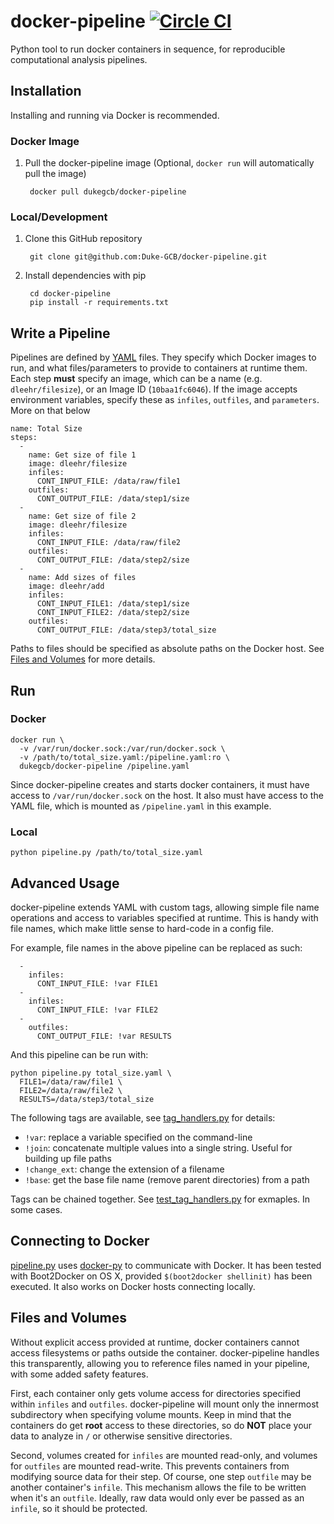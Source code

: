 # docker-pipeline [![Circle CI](https://circleci.com/gh/Duke-GCB/docker-pipeline/tree/master.svg?style=svg)](https://circleci.com/gh/Duke-GCB/docker-pipeline/tree/master)
Python tool to run docker containers in sequence, for reproducible computational analysis pipelines.

## Installation

Installing and running via Docker is recommended.

### Docker Image

1. Pull the docker-pipeline image (Optional, `docker run` will automatically pull the image)

        docker pull dukegcb/docker-pipeline

### Local/Development

1. Clone this GitHub repository

        git clone git@github.com:Duke-GCB/docker-pipeline.git

2. Install dependencies with pip

        cd docker-pipeline
        pip install -r requirements.txt

## Write a Pipeline

Pipelines are defined by [YAML](http://yaml.org) files. They specify which Docker images to run, and what files/parameters to provide to containers at runtime them. Each step __must__ specify an image, which can be a name (e.g. `dleehr/filesize`), or an Image ID (`10baa1fc6046`).
If the image accepts environment variables, specify these as `infiles`, `outfiles`, and `parameters`. More on that below

    name: Total Size
    steps:
      -
        name: Get size of file 1
        image: dleehr/filesize
        infiles:
          CONT_INPUT_FILE: /data/raw/file1
        outfiles:
          CONT_OUTPUT_FILE: /data/step1/size
      -
        name: Get size of file 2
        image: dleehr/filesize
        infiles:
          CONT_INPUT_FILE: /data/raw/file2
        outfiles:
          CONT_OUTPUT_FILE: /data/step2/size
      -
        name: Add sizes of files
        image: dleehr/add
        infiles:
          CONT_INPUT_FILE1: /data/step1/size
          CONT_INPUT_FILE2: /data/step2/size
        outfiles:
          CONT_OUTPUT_FILE: /data/step3/total_size

Paths to files should be specified as absolute paths on the Docker host. See [Files and Volumes](#files-and-volumes) for more details.

## Run

### Docker

    docker run \
      -v /var/run/docker.sock:/var/run/docker.sock \
      -v /path/to/total_size.yaml:/pipeline.yaml:ro \
      dukegcb/docker-pipeline /pipeline.yaml

Since docker-pipeline creates and starts docker containers, it must have access to `/var/run/docker.sock` on the host. It also must have access to the YAML file, which is mounted as `/pipeline.yaml` in this example.

### Local

    python pipeline.py /path/to/total_size.yaml

## Advanced Usage

docker-pipeline extends YAML with custom tags, allowing simple file name operations and access to variables specified at runtime. This is handy with file names, which make little sense to hard-code in a config file.

For example, file names in the above pipeline can be replaced as such:

      -
        infiles:
          CONT_INPUT_FILE: !var FILE1
      -
        infiles:
          CONT_INPUT_FILE: !var FILE2
      -
        outfiles:
          CONT_OUTPUT_FILE: !var RESULTS

And this pipeline can be run with:

    python pipeline.py total_size.yaml \
      FILE1=/data/raw/file1 \
      FILE2=/data/raw/file2 \
      RESULTS=/data/step3/total_size

The following tags are available, see [tag_handlers.py](tag_handlers.py) for details:

- `!var`: replace a variable specified on the command-line
- `!join`: concatenate multiple values into a single string. Useful for building up file paths
- `!change_ext`: change the extension of a filename
- `!base`: get the base file name (remove parent directories) from a path

Tags can be chained together. See [test_tag_handlers.py](test_tag_handlers.py) for exmaples. In some cases.

Connecting to Docker
--------------------

[pipeline.py](pipeline.py) uses [docker-py](https://github.com/docker/docker-py/) to communicate with Docker. It has been tested with Boot2Docker on OS X, provided `$(boot2docker shellinit)` has been executed. It also works on Docker hosts connecting locally.

Files and Volumes
-----------------

Without explicit access provided at runtime, docker containers cannot access filesystems or paths outside the container. docker-pipeline handles this transparently, allowing you to reference files named in your pipeline, with some added safety features.

First, each container only gets volume access for directories specified within `infiles` and `outfiles`. docker-pipeline will mount only the innermost subdirectory when specifying volume mounts. Keep in mind that the containers do get __root__ access to these directories, so do __NOT__ place your data to analyze in `/` or otherwise sensitive directories.

Second, volumes created for `infiles` are mounted read-only, and volumes for `outfiles` are mounted read-write. This prevents containers from modifying source data for their step. Of course, one step `outfile` may be another container's `infile`. This mechanism allows the file to be written when it's an `outfile`. Ideally, raw data would only ever be passed as an `infile`, so it should be protected.

